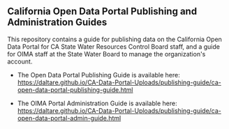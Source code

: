 ## California Open Data Portal Publishing and Administration Guides

This repository contains a guide for publishing data on the California Open Data Portal for CA State Water Resources Control Board staff, and a guide for OIMA staff at the State Water Board to manage the organization's account.

-   The Open Data Portal Publishing Guide is available here: <https://daltare.github.io/CA-Data-Portal-Uploads/publishing-guide/ca-open-data-portal-publishing-guide.html>

-   The OIMA Portal Administration Guide is available here: <https://daltare.github.io/CA-Data-Portal-Uploads/publishing-guide/ca-open-data-portal-admin-guide.html>
